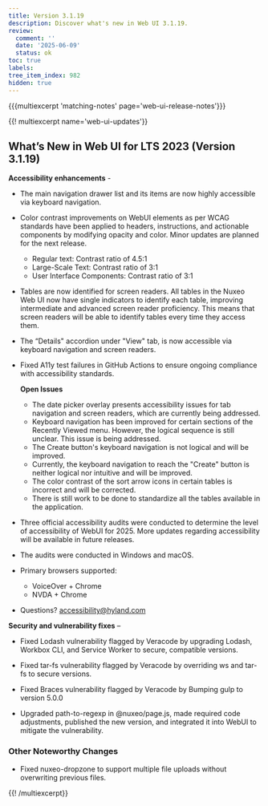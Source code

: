 ```yaml
---
title: Version 3.1.19
description: Discover what's new in Web UI 3.1.19.
review:
  comment: ''
  date: '2025-06-09'
  status: ok
toc: true
labels:
tree_item_index: 982
hidden: true
---
```


{{{multiexcerpt 'matching-notes' page='web-ui-release-notes'}}}

{{! multiexcerpt name='web-ui-updates'}}

## What’s New in Web UI for LTS 2023 (Version 3.1.19)

**Accessibility enhancements** -

- The main navigation drawer list and its items are now highly accessible via keyboard navigation.

- Color contrast improvements on WebUI elements as per WCAG standards have been applied to headers, instructions, and actionable components by modifying opacity and color. Minor updates are planned for the next release.
  - Regular text: Contrast ratio of 4.5:1
  - Large-Scale Text: Contrast ratio of 3:1
  -  User Interface Components: Contrast ratio of 3:1

- Tables are now identified for screen readers. All tables in the Nuxeo Web UI now have single indicators to identify each table, improving intermediate and advanced screen reader proficiency. This means that screen readers will be able to identify tables every time they access them.

- The “Details" accordion under "View" tab, is now accessible via keyboard navigation and screen readers.

- Fixed A11y test failures in GitHub Actions to ensure ongoing compliance with accessibility standards.

  **Open Issues**
    - The date picker overlay presents accessibility issues for tab navigation and screen readers, which  are currently being addressed.
    - Keyboard navigation has been improved for certain sections of the Recently Viewed menu. However, the logical sequence is still unclear. This issue is being addressed.
    - The Create button's keyboard navigation is not logical and will be improved.
    - Currently, the keyboard navigation to reach the "Create" button is neither logical nor intuitive and will be improved.
    - The color contrast of the sort arrow icons in certain tables is incorrect and will be corrected.
    - There is still work to be done to standardize all the tables available in the application.

- Three official accessibility audits were conducted to determine the level of accessibility of WebUI for 2025. More updates regarding accessibility will be available in future releases.
- The audits were conducted in Windows and macOS.
- Primary browsers supported:
    - VoiceOver + Chrome
    - NVDA + Chrome
- Questions? accessibility@hyland.com


**Security and vulnerability fixes** –

- Fixed Lodash vulnerability flagged by Veracode by upgrading Lodash, Workbox CLI, and Service Worker to secure, compatible versions.

- Fixed tar-fs vulnerability flagged by Veracode by overriding ws and tar-fs to secure versions.

- Fixed Braces vulnerability flagged by Veracode by Bumping gulp to version 5.0.0

- Upgraded path-to-regexp in @nuxeo/page.js, made required code adjustments, published the new version, and integrated it into WebUI to mitigate the vulnerability.



### Other Noteworthy Changes

- Fixed nuxeo-dropzone to support multiple file uploads without overwriting previous files.<br/>

{{! /multiexcerpt}}